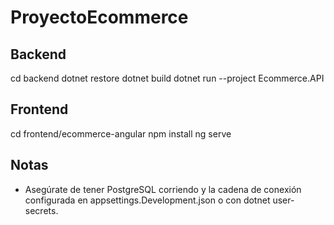 # ProyectoEcommerce

## Backend
cd backend
dotnet restore
dotnet build
dotnet run --project Ecommerce.API

## Frontend
cd frontend/ecommerce-angular
npm install
ng serve

## Notas
- Asegúrate de tener PostgreSQL corriendo y la cadena de conexión configurada en appsettings.Development.json o con dotnet user-secrets.
